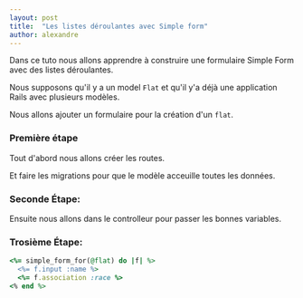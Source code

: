 ```yaml
---
layout: post
title:  "Les listes déroulantes avec Simple form"
author: alexandre
---
```


Dans ce tuto nous allons apprendre à construire une formulaire Simple Form avec des listes déroulantes.

Nous supposons qu'il y a un model `Flat` et qu'il y'a déjà une application Rails avec plusieurs modèles.

Nous allons ajouter un formulaire pour la création d'un `flat`.

### Première étape

Tout d'abord nous allons créer les routes.

Et faire les migrations pour que le modèle acceuille toutes les données.

### Seconde Étape: 

Ensuite nous allons dans le controlleur pour passer les bonnes variables.

### Trosième Étape: 

```ruby
<%= simple_form_for(@flat) do |f| %>
  <%= f.input :name %>
  <%= f.association :race %>
<% end %>
```
